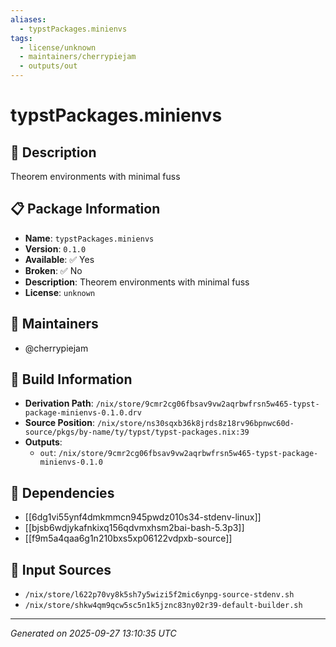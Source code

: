```yaml
---
aliases:
  - typstPackages.minienvs
tags:
  - license/unknown
  - maintainers/cherrypiejam
  - outputs/out
---
```


# typstPackages.minienvs

## 📝 Description

Theorem environments with minimal fuss

## 📋 Package Information

- **Name**: `typstPackages.minienvs`
- **Version**: `0.1.0`
- **Available**: ✅ Yes
- **Broken**: ✅ No
- **Description**: Theorem environments with minimal fuss
- **License**: `unknown`
## 👥 Maintainers

- @cherrypiejam


## 🔧 Build Information

- **Derivation Path**: `/nix/store/9cmr2cg06fbsav9vw2aqrbwfrsn5w465-typst-package-minienvs-0.1.0.drv`
- **Source Position**: `/nix/store/ns30sqxb36k8jrds8z18rv96bpnwc60d-source/pkgs/by-name/ty/typst/typst-packages.nix:39`
- **Outputs**:
  - `out`:  `/nix/store/9cmr2cg06fbsav9vw2aqrbwfrsn5w465-typst-package-minienvs-0.1.0`

## 🔗 Dependencies

- [[6dg1vi55ynf4dmkmmcn945pwdz010s34-stdenv-linux]]
- [[bjsb6wdjykafnkixq156qdvmxhsm2bai-bash-5.3p3]]
- [[f9m5a4qaa6g1n210bxs5xp06122vdpxb-source]]

## 📁 Input Sources

- `/nix/store/l622p70vy8k5sh7y5wizi5f2mic6ynpg-source-stdenv.sh`
- `/nix/store/shkw4qm9qcw5sc5n1k5jznc83ny02r39-default-builder.sh`

---
*Generated on 2025-09-27 13:10:35 UTC*
